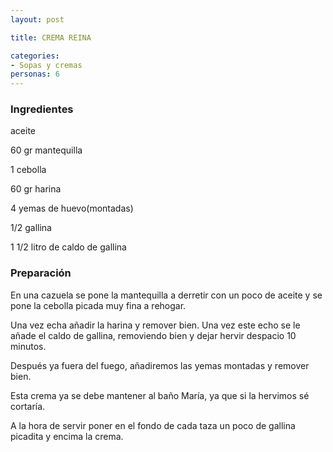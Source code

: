 ```yaml
---
layout: post

title: CREMA REINA

categories:
- Sopas y cremas
personas: 6 
---
```

<h3>Ingredientes</h3>
aceite

60 gr mantequilla

1 cebolla

60 gr harina

4 yemas de huevo(montadas)

1/2 gallina

1 1/2 litro de caldo de gallina

<h3>Preparación</h3>
En una cazuela se pone la mantequilla a derretir con un poco de aceite y se pone la cebolla picada muy fina a rehogar.

Una vez echa añadir la harina y remover bien. Una vez este echo se le añade el caldo de gallina, removiendo bien y dejar hervir despacio 10 minutos.

Después ya fuera del fuego, añadiremos las yemas montadas y remover bien.

Esta crema ya se debe mantener al baño María, ya que si la hervimos sé cortaría.

A la hora de servir poner en el fondo de cada taza un poco de gallina picadita y encima la crema.